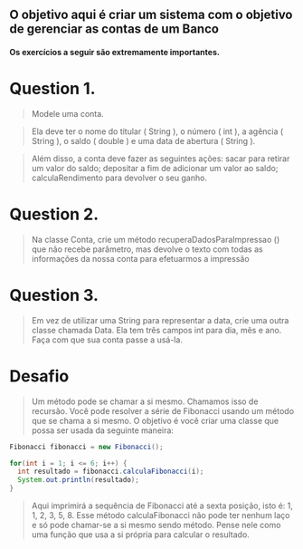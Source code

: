 ## O objetivo aqui é criar um sistema com o objetivo de gerenciar as contas de um Banco

#### Os exercícios a seguir são extremamente importantes.

# Question 1.

> Modele uma conta.

> Ela deve ter o nome do titular ( String ), o número ( int ), a agência ( String ), o saldo ( double ) e uma data de abertura ( String ).

> Além disso, a conta deve fazer as seguintes ações: sacar para retirar um valor do saldo; depositar a fim de adicionar um valor ao saldo; calculaRendimento para devolver o seu ganho.

# Question 2.

> Na classe Conta, crie um método
recuperaDadosParaImpressao
() que não recebe parâmetro, mas devolve o texto com todas as informações da nossa conta para efetuarmos a impressão

# Question 3.

> Em vez de utilizar uma String para representar a data, crie uma outra classe chamada Data. Ela tem três campos int para dia, mês e ano. Faça com que sua conta passe a usá-la.


# Desafio

> Um método pode se chamar a si mesmo. Chamamos isso de recursão. Você pode resolver a série de Fibonacci usando um método que se chama a si mesmo. O objetivo é você criar uma classe que possa ser usada da seguinte maneira:

```java
Fibonacci fibonacci = new Fibonacci();

for(int i = 1; i <= 6; i++) {
  int resultado = fibonacci.calculaFibonacci(i);
  System.out.println(resultado);
}
```

> Aqui imprimirá a sequência de Fibonacci até a sexta posição, isto é: 1, 1, 2, 3, 5, 8.
Esse método calculaFibonacci não pode ter nenhum laço e só pode chamar-se a si mesmo sendo método. Pense nele como uma função que usa a si própria para calcular o resultado.



















